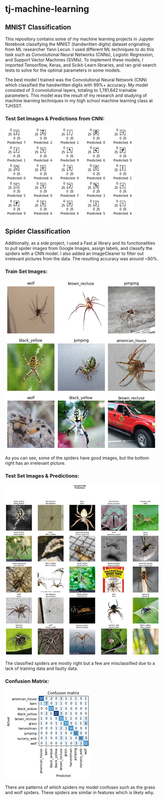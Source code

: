 # tj-machine-learning

## MNIST Classification
This repository contains some of my machine learning projects in Jupyter Notebook classifying the MNIST (handwritten digits) dataset originating from ML researcher Yann Lecun. I used different ML techniques to do this task such as Convolutional Neural Networks (CNNs), Logistic Regression, and Support Vector Machines (SVMs). To implement these models, I imported Tensorflow, Keras, and Scikit-Learn libraries, and ran grid-search tests to solve for the optimal parameters in some models.

The best model I trained was the Convolutional Neural Network (CNN) which classified the handwritten digits with 99%+ accuracy. My model consisted of 3 convolutional layers, totaling to 1,781,642 trainable parameters. This model was the result of my research and studying of machine learning techniques in my high school machine learning class at TJHSST. 

### Test Set Images & Predictions from CNN:
![](images/mnist/predict.png)

## Spider Classification
Additionally, as a side project, I used a Fast.ai library and its functionalities to pull spider images from Google Images, assign labels, and classify the spiders with a CNN model. I also added an ImageCleaner to filter out irrelevant pictures from the data. The resulting accuracy was around ~80%.

### Train Set Images:
![](images/spiders/test.png)

As you can see, some of the spiders have good images, but the bottom right has an irrelevant picture.

### Test Set Images & Predictions:
![](images/spiders/train.png)

The classified spiders are mostly right but a few are misclassified due to a lack of training data and faulty data.

### Confusion Matrix:
![](images/spiders/confusion.png)

There are patterns of which spiders my model confuses such as the grass and wolf spiders. These spiders are similar in features which is likely why.
